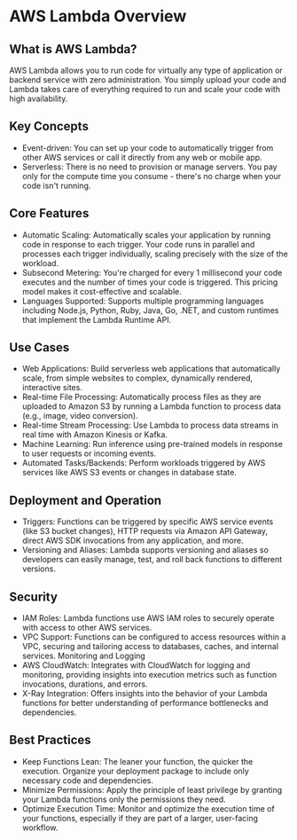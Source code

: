 # AWS Lambda Overview
## What is AWS Lambda?
AWS Lambda allows you to run code for virtually any type of application or backend service with zero administration. You simply upload your code and Lambda takes care of everything required to run and scale your code with high availability.

## Key Concepts
* Event-driven: You can set up your code to automatically trigger from other AWS services or call it directly from any web or mobile app.
* Serverless: There is no need to provision or manage servers. You pay only for the compute time you consume - there's no charge when your code isn't running.

## Core Features
* Automatic Scaling: Automatically scales your application by running code in response to each trigger. Your code runs in parallel and processes each trigger individually, scaling precisely with the size of the workload.
* Subsecond Metering: You're charged for every 1 millisecond your code executes and the number of times your code is triggered. This pricing model makes it cost-effective and scalable.
* Languages Supported: Supports multiple programming languages including Node.js, Python, Ruby, Java, Go, .NET, and custom runtimes that implement the Lambda Runtime API.

## Use Cases
* Web Applications: Build serverless web applications that automatically scale, from simple websites to complex, dynamically rendered, interactive sites.
* Real-time File Processing: Automatically process files as they are uploaded to Amazon S3 by running a Lambda function to process data (e.g., image, video conversion).
* Real-time Stream Processing: Use Lambda to process data streams in real time with Amazon Kinesis or Kafka.
* Machine Learning: Run inference using pre-trained models in response to user requests or incoming events.
* Automated Tasks/Backends: Perform workloads triggered by AWS services like AWS S3 events or changes in database state.

## Deployment and Operation
* Triggers: Functions can be triggered by specific AWS service events (like S3 bucket changes), HTTP requests via Amazon API Gateway, direct AWS SDK invocations from any application, and more.
* Versioning and Aliases: Lambda supports versioning and aliases so developers can easily manage, test, and roll back functions to different versions.

## Security
* IAM Roles: Lambda functions use AWS IAM roles to securely operate with access to other AWS services.
* VPC Support: Functions can be configured to access resources within a VPC, securing and tailoring access to databases, caches, and internal services.
Monitoring and Logging
* AWS CloudWatch: Integrates with CloudWatch for logging and monitoring, providing insights into execution metrics such as function invocations, durations, and errors.
* X-Ray Integration: Offers insights into the behavior of your Lambda functions for better understanding of performance bottlenecks and dependencies.

## Best Practices
* Keep Functions Lean: The leaner your function, the quicker the execution. Organize your deployment package to include only necessary code and dependencies.
* Minimize Permissions: Apply the principle of least privilege by granting your Lambda functions only the permissions they need.
* Optimize Execution Time: Monitor and optimize the execution time of your functions, especially if they are part of a larger, user-facing workflow.
